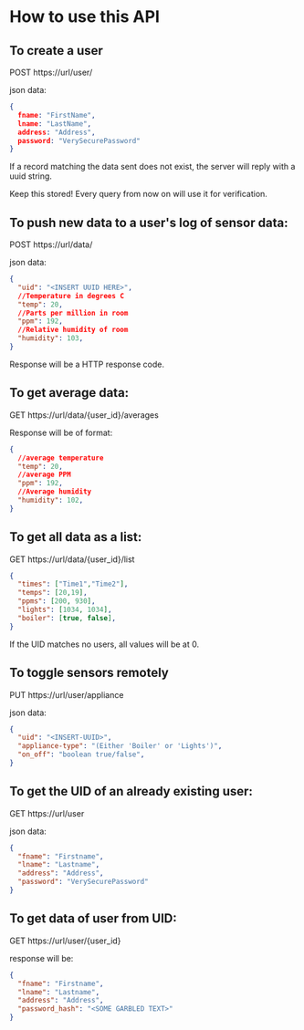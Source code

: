 # How to use this API

## To create a user
POST https://url/user/

json data:
```json
{
  fname: "FirstName",
  lname: "LastName",
  address: "Address",
  password: "VerySecurePassword"
}
```
If a record matching the data sent does not exist, the server will reply with a uuid string.

Keep this stored! Every query from now on will use it for verification.

## To push new data to a user's log of sensor data:

POST https://url/data/

json data:
```json
{
  "uid": "<INSERT UUID HERE>",   
  //Temperature in degrees C
  "temp": 20,
  //Parts per million in room
  "ppm": 192,
  //Relative humidity of room
  "humidity": 103,
}
```
Response will be a HTTP response code.

## To get average data:

GET https://url/data/{user_id}/averages

Response will be of format:
```json
{
  //average temperature
  "temp": 20,
  //average PPM
  "ppm": 192,
  //Average humidity
  "humidity": 102,
}
```

## To get all data as a list:

GET https://url/data/{user_id}/list

```json
{
  "times": ["Time1","Time2"],
  "temps": [20,19],
  "ppms": [200, 930],
  "lights": [1034, 1034],
  "boiler": [true, false],
}
```

If the UID matches no users, all values will be at 0.

## To toggle sensors remotely

PUT https://url/user/appliance

json data:
```json
{
  "uid": "<INSERT-UUID>",
  "appliance-type": "(Either 'Boiler' or 'Lights')",
  "on_off": "boolean true/false",
}
```

## To get the UID of an already existing user:

GET https://url/user

json data:
```json
{
  "fname": "Firstname",
  "lname": "Lastname",
  "address": "Address", 
  "password": "VerySecurePassword"
}
```
## To get data of user from UID:

GET https://url/user/{user_id}
 
response will be:
```json
{
  "fname": "Firstname",
  "lname": "Lastname",
  "address": "Address",
  "password_hash": "<SOME GARBLED TEXT>"
}
```
